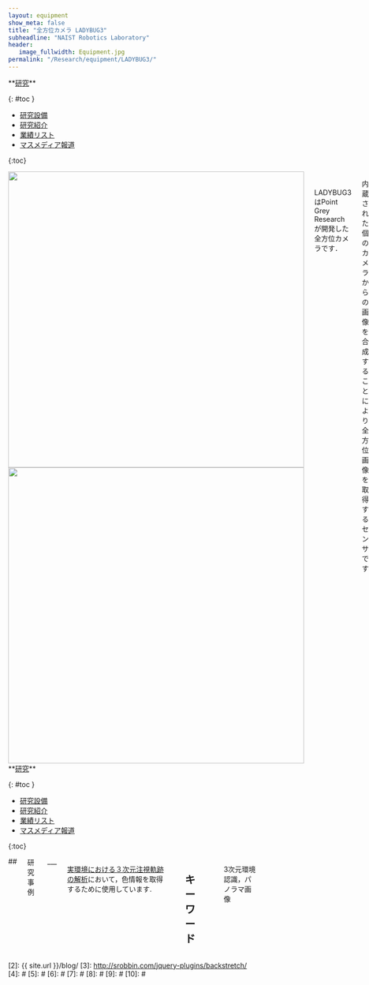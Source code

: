 ```yaml
---
layout: equipment
show_meta: false
title: "全方位カメラ LADYBUG3"
subheadline: "NAIST Robotics Laboratory"
header:
   image_fullwidth: Equipment.jpg
permalink: "/Research/equipment/LADYBUG3/"
---
```


<div class="row">
<div class="medium-4 medium-push-8 columns" markdown="1">
<div class="panel radius" markdown="1">
**<a href="{{ site.url }}{{ site.baseurl }}/Research/">研究</a>**

{: #toc }
*  <a href="{{ site.url }}{{ site.baseurl }}/Research/equipment/">研究設備</a>  
*  <a href="{{ site.url }}{{ site.baseurl }}/Research/topics/">研究紹介</a>  
*  <a href="{{ site.url }}{{ site.baseurl }}/Research/publication/">業績リスト</a>  
*  <a href="{{ site.url }}{{ site.baseurl }}/Research/press/">マスメディア報道</a>  

{:toc}
</div>
</div><!-- /.medium-4.columns -->

<div class="medium-8 medium-pull-4 columns" markdown="1">
<div style="text-align:center">
<img class="t50" src="{{ site.urlimg }}LADYBUG3.jpg" alt="" style="width: 600px;" style="height: 350px;">
<img class="t50" src="{{ site.urlimg }}LADYBUG3_image.jpg" alt="" style="width: 600px;" style="height: 350px;">
</div>
<br/>
<br/>
LADYBUG3はPoint Grey Researchが開発した全方位カメラです．

内蔵された6個のカメラからの画像を合成することにより全方位画像を取得するセンサです．

<div class="image_margin" style>
    
</div>

</div>
</div><!-- /.row -->

<div class="row">
<div class="medium-4 medium-push-8 columns" markdown="1">
<div class="panel radius" markdown="1">
**<a href="{{ site.url }}{{ site.baseurl }}/Research/">研究</a>**

{: #toc }
*  <a href="{{ site.url }}{{ site.baseurl }}/Research/equipment/">研究設備</a>  
*  <a href="{{ site.url }}{{ site.baseurl }}/Research/topics/">研究紹介</a>  
*  <a href="{{ site.url }}{{ site.baseurl }}/Research/publication/">業績リスト</a>  
*  <a href="{{ site.url }}{{ site.baseurl }}/Research/press/">マスメディア報道</a>  

{:toc}
</div>
</div><!-- /.medium-4.columns -->

<div class="medium-8 medium-pull-4 columns" markdown="1">
## <span style="font-size: 100%">研究事例</span>
___

<a href="{{ site.url }}{{ site.baseurl }}/Research/topics/gazetrajectory/">実環境における３次元注視軌跡の解析</a>において，色情報を取得するために使用しています.
 
<div style="text-align:center">

</div>

## <span style="font-size: 100%">キーワード</span>
___
3次元環境認識，パノラマ画像
</div> 
</div><!-- /.row -->



 [1]: http://kramdown.gettalong.org/converter/html.html#toc
 [2]: {{ site.url }}/blog/
 [3]: http://srobbin.com/jquery-plugins/backstretch/
 [4]: #
 [5]: #
 [6]: #
 [7]: #
 [8]: #
 [9]: #
 [10]: #
